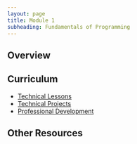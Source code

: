 ```yaml
---
layout: page
title: Module 1
subheading: Fundamentals of Programming
---
```


## Overview

## Curriculum
- [Technical Lessons](./lessons/index.md)
- [Technical Projects](./projects/index.md)
- [Professional Development](./pd/index.md)

## Other Resources
